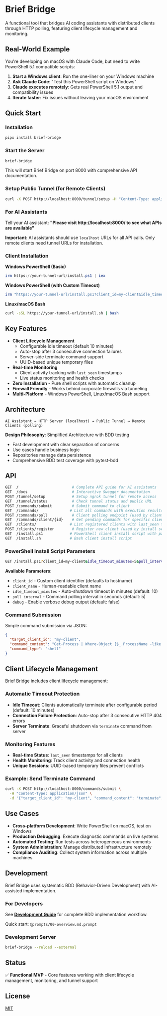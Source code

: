 # Brief Bridge

A functional tool that bridges AI coding assistants with distributed clients through HTTP polling, featuring client lifecycle management and monitoring.

## Real-World Example

You're developing on macOS with Claude Code, but need to write PowerShell 5.1 compatible scripts:

1. **Start a Windows client**: Run the one-liner on your Windows machine
2. **Ask Claude Code**: "Test this PowerShell script on Windows"
3. **Claude executes remotely**: Gets real PowerShell 5.1 output and compatibility issues
4. **Iterate faster**: Fix issues without leaving your macOS environment

## Quick Start

### Installation

```bash
pipx install brief-bridge
```

### Start the Server

```bash
brief-bridge
```

This will start Brief Bridge on port 8000 with comprehensive API documentation.

### Setup Public Tunnel (for Remote Clients)

```bash
curl -X POST http://localhost:8000/tunnel/setup -H "Content-Type: application/json" -d '{"provider": "ngrok"}'
```

### For AI Assistants

Tell your AI assistant: **"Please visit http://localhost:8000/ to see what APIs are available"**

**Important**: AI assistants should use `localhost` URLs for all API calls. Only remote clients need tunnel URLs for installation.

### Client Installation

**Windows PowerShell (Basic)**
```powershell
irm https://your-tunnel-url/install.ps1 | iex
```

**Windows PowerShell (with Custom Timeout)**
```powershell
irm "https://your-tunnel-url/install.ps1?client_id=my-client&idle_timeout_minutes=5" | iex
```

**Linux/macOS Bash**
```bash
curl -sSL https://your-tunnel-url/install.sh | bash
```

## Key Features

- **Client Lifecycle Management**
  - Configurable idle timeout (default 10 minutes)
  - Auto-stop after 3 consecutive connection failures
  - Server-side terminate command support
  - UUID-based unique temporary files
- **Real-time Monitoring**
  - Client activity tracking with `last_seen` timestamps
  - Live status monitoring and health checks
- **Zero Installation** - Pure shell scripts with automatic cleanup
- **Firewall Friendly** - Works behind corporate firewalls via tunneling
- **Multi-Platform** - Windows PowerShell, Linux/macOS Bash support

## Architecture

```
AI Assistant → HTTP Server (localhost) → Public Tunnel → Remote Clients (polling)
```

**Design Philosophy**: Simplified Architecture with BDD testing
- Fast development with clear separation of concerns  
- Use cases handle business logic
- Repositories manage data persistence
- Comprehensive BDD test coverage with pytest-bdd

## API

```bash
GET  /                        # Complete API guide for AI assistants  
GET  /docs                    # Interactive Swagger documentation
POST /tunnel/setup            # Setup ngrok tunnel for remote access
GET  /tunnel/status           # Check tunnel status and public URL
POST /commands/submit         # Submit command to client
GET  /commands/              # List all commands with execution results
POST /commands/poll           # Client polling endpoint (used by clients)
GET  /commands/client/{id}    # Get pending commands for specific client
GET  /clients/               # List registered clients with last_seen timestamps
POST /clients/register        # Register new client (used by install scripts)
GET  /install.ps1            # PowerShell client install script with parameters
GET  /install.sh             # Bash client install script
```

### PowerShell Install Script Parameters

```bash
GET /install.ps1?client_id=my-client&idle_timeout_minutes=5&poll_interval=3&debug=true
```

**Available Parameters:**
- `client_id` - Custom client identifier (defaults to hostname)
- `client_name` - Human-readable client name
- `idle_timeout_minutes` - Auto-shutdown timeout in minutes (default: 10)
- `poll_interval` - Command polling interval in seconds (default: 5)  
- `debug` - Enable verbose debug output (default: false)

### Command Submission

Simple command submission via JSON:

```json
{
  "target_client_id": "my-client",
  "command_content": "Get-Process | Where-Object {$_.ProcessName -like 'powershell*'}",
  "command_type": "shell"
}
```

## Client Lifecycle Management

Brief Bridge includes client lifecycle management:

### Automatic Timeout Protection
- **Idle Timeout**: Clients automatically terminate after configurable period (default: 10 minutes)
- **Connection Failure Protection**: Auto-stop after 3 consecutive HTTP 404 errors
- **Server Terminate**: Graceful shutdown via `terminate` command from server

### Monitoring Features
- **Real-time Status**: `last_seen` timestamps for all clients
- **Health Monitoring**: Track client activity and connection health
- **Unique Sessions**: UUID-based temporary files prevent conflicts

### Example: Send Terminate Command
```bash
curl -X POST http://localhost:8000/commands/submit \
  -H "Content-Type: application/json" \
  -d '{"target_client_id": "my-client", "command_content": "terminate", "command_type": "shell"}'
```

## Use Cases

- **Cross-platform Development**: Write PowerShell on macOS, test on Windows
- **Production Debugging**: Execute diagnostic commands on live systems  
- **Automated Testing**: Run tests across heterogeneous environments
- **System Administration**: Manage distributed infrastructure remotely
- **Compliance Auditing**: Collect system information across multiple machines

## Development

Brief Bridge uses systematic BDD (Behavior-Driven Development) with AI-assisted implementation.

### For Developers
See **[Development Guide](prompts/README.md)** for complete BDD implementation workflow.

Quick start: `@prompts/00-overview.md.prompt`

### Development Server
```bash
brief-bridge --reload --external
```

## Status

✅ **Functional MVP** - Core features working with client lifecycle management, monitoring, and tunnel support

## License

[MIT](LICENSE)